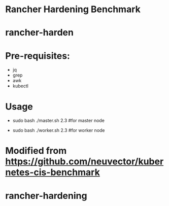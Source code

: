 # Rancher Hardening Benchmark

# rancher-harden

# Pre-requisites:
- jq
- grep
- awk
- kubectl

# Usage
- sudo bash ./master.sh 2.3 #for master node

- sudo bash ./worker.sh 2.3 #for worker node

# Modified from https://github.com/neuvector/kubernetes-cis-benchmark
# rancher-hardening
